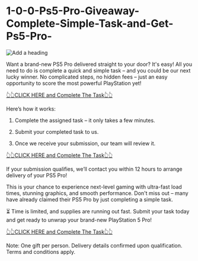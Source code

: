 # 1-0-0-Ps5-Pro-Giveaway-Complete-Simple-Task-and-Get-Ps5-Pro-
![Add a heading](https://github.com/user-attachments/assets/a715f64c-bab2-48b4-8bc0-4945e8326574)

Want a brand-new PS5 Pro delivered straight to your door? It's easy! All you need to do is complete a quick and simple task – and you could be our next lucky winner. No complicated steps, no hidden fees – just an easy opportunity to score the most powerful PlayStation yet!

[👆👆CLICK HERE and Complete The Task👆👆](https://clickzone71.com/freegift/)

Here’s how it works:

1. Complete the assigned task – it only takes a few minutes.

2. Submit your completed task to us.

3. Once we receive your submission, our team will review it.

[👆👆CLICK HERE and Complete The Task👆👆](https://clickzone71.com/freegift/)

If your submission qualifies, we’ll contact you within 12 hours to arrange delivery of your PS5 Pro!

This is your chance to experience next-level gaming with ultra-fast load times, stunning graphics, and smooth performance. Don't miss out – many have already claimed their PS5 Pro by just completing a simple task.

⏳ Time is limited, and supplies are running out fast. Submit your task today and get ready to unwrap your brand-new PlayStation 5 Pro!

[👆👆CLICK HERE and Complete The Task👆👆](https://clickzone71.com/freegift/)

Note: One gift per person. Delivery details confirmed upon qualification. Terms and conditions apply.
